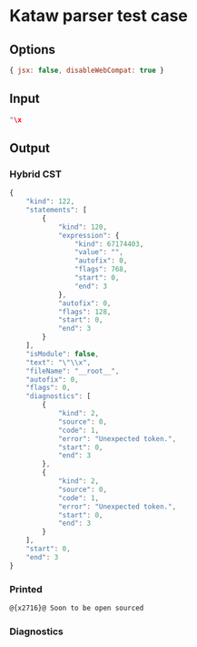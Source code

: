 # Kataw parser test case

## Options

`````js
{ jsx: false, disableWebCompat: true }
`````

## Input

`````js
"\x
`````

## Output

### Hybrid CST

```javascript
{
    "kind": 122,
    "statements": [
        {
            "kind": 120,
            "expression": {
                "kind": 67174403,
                "value": "",
                "autofix": 0,
                "flags": 768,
                "start": 0,
                "end": 3
            },
            "autofix": 0,
            "flags": 128,
            "start": 0,
            "end": 3
        }
    ],
    "isModule": false,
    "text": "\"\\x",
    "fileName": "__root__",
    "autofix": 0,
    "flags": 0,
    "diagnostics": [
        {
            "kind": 2,
            "source": 0,
            "code": 1,
            "error": "Unexpected token.",
            "start": 0,
            "end": 3
        },
        {
            "kind": 2,
            "source": 0,
            "code": 1,
            "error": "Unexpected token.",
            "start": 0,
            "end": 3
        }
    ],
    "start": 0,
    "end": 3
}
```

### Printed

```javascript
@{x2716}@ Soon to be open sourced
```

### Diagnostics

```javascript

```

